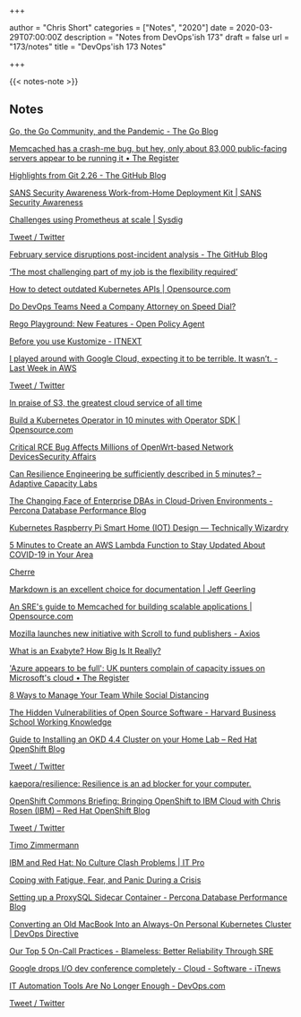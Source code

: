 +++

author = "Chris Short"
categories = ["Notes", "2020"]
date = 2020-03-29T07:00:00Z
description = "Notes from DevOps'ish 173"
draft = false
url = "173/notes"
title = "DevOps'ish 173 Notes"

+++

{{< notes-note >}}

## Notes

[Go, the Go Community, and the Pandemic - The Go Blog](https://blog.golang.org/pandemic)

[Memcached has a crash-me bug, but hey, only about 83,000 public-facing servers appear to be running it • The Register](https://www.theregister.co.uk/2020/03/24/memcached_crash_bug/)

[Highlights from Git 2.26 - The GitHub Blog](https://github.blog/2020-03-22-highlights-from-git-2-26/)

[SANS Security Awareness Work-from-Home Deployment Kit | SANS Security Awareness](https://www.sans.org/security-awareness-training/sans-security-awareness-work-home-deployment-kit)

[Challenges using Prometheus at scale | Sysdig](https://sysdig.com/blog/challenges-scale-prometheus/)

[Tweet / Twitter](https://mobile.twitter.com/FeyNudibranch/status/1243642077495218176)

[February service disruptions post-incident analysis - The GitHub Blog](https://github.blog/2020-03-26-february-service-disruptions-post-incident-analysis/)

[‘The most challenging part of my job is the flexibility required’](https://www.siliconrepublic.com/people/viasat-javier-biosco-digital-marketing)

[How to detect outdated Kubernetes APIs | Opensource.com](https://opensource.com/article/20/3/deprek8)

[Do DevOps Teams Need a Company Attorney on Speed Dial?](https://www.darkreading.com/application-security/do-devops-teams-need-a-company-attorney-on-speed-dial/a/d-id/1337360)

[Rego Playground: New Features - Open Policy Agent](https://blog.openpolicyagent.org/rego-playground-new-features-ec0345a73b9e)

[Before you use Kustomize - ITNEXT](https://itnext.io/before-you-use-kustomize-eaa9529cdd19)

[I played around with Google Cloud, expecting it to be terrible. It wasn’t. - Last Week in AWS](https://www.lastweekinaws.com/blog/i-played-around-with-google-cloud-expecting-it-to-be-terrible-it-wasnt/)

[Tweet / Twitter](https://mobile.twitter.com/Dixie3Flatline/status/1242904027743924224)

[In praise of S3, the greatest cloud service of all time](https://info.acloud.guru/resources/brazeal-in-praise-of-s3-the-greatest-cloud-service-of-all-time)

[Build a Kubernetes Operator in 10 minutes with Operator SDK | Opensource.com](https://opensource.com/article/20/3/kubernetes-operator-sdk)

[Critical RCE Bug Affects Millions of OpenWrt-based Network DevicesSecurity Affairs](https://securityaffairs.co/wordpress/100400/hacking/critical-rce-openwrt-devices.html)

[Can Resilience Engineering be sufficiently described in 5 minutes? – Adaptive Capacity Labs](https://www.adaptivecapacitylabs.com/blog/2020/03/24/can-resilience-engineering-be-sufficiently-described-in-5-minutes/)

[The Changing Face of Enterprise DBAs in Cloud-Driven Environments - Percona Database Performance Blog](https://www.percona.com/blog/2020/03/24/the-changing-face-of-enterprise-dbas-in-cloud-driven-environments/)

[Kubernetes Raspberry Pi Smart Home (IOT) Design — Technically Wizardry](https://www.technicallywizardry.com/kubernetes-raspberry-pi-smart-home-iot-design/)

[5 Minutes to Create an AWS Lambda Function to Stay Updated About COVID-19 in Your Area](https://towardsdatascience.com/5-minutes-to-create-an-aws-lambda-function-to-stay-updated-about-covid-19-in-your-area-88a4abe77a04)

[Cherre](https://blog.cherre.com/2020/03/23/container-and-kubernetes-security-a-2020-update/)

[Markdown is an excellent choice for documentation | Jeff Geerling](https://www.jeffgeerling.com/blog/2020/markdown-excellent-choice-documentation)

[An SRE's guide to Memcached for building scalable applications | Opensource.com](https://opensource.com/article/20/3/sre-memcached)

[Mozilla launches new initiative with Scroll to fund publishers - Axios](https://www.axios.com/mozilla-scroll-partnership-publishers-better-web-845c0568-28dd-4c62-b17e-f162737d8783.html)

[What is an Exabyte? How Big Is It Really?](https://www.backblaze.com/blog/what-is-an-exabyte/)

['Azure appears to be full': UK punters complain of capacity issues on Microsoft's cloud • The Register](https://www.theregister.co.uk/2020/03/24/azure_seems_to_be_full/)

[8 Ways to Manage Your Team While Social Distancing](https://hbr.org/2020/03/8-ways-to-manage-your-team-while-social-distancing)

[The Hidden Vulnerabilities of Open Source Software - Harvard Business School Working Knowledge](https://hbswk.hbs.edu/item/the-hidden-vulnerabilities-of-open-source-software)

[Guide to Installing an OKD 4.4 Cluster on your Home Lab – Red Hat OpenShift Blog](https://blog.openshift.com/guide-to-installing-an-okd-4-4-cluster-on-your-home-lab/)

[Tweet / Twitter](https://mobile.twitter.com/thomrstrom/status/1242501258092498945)

[kaepora/resilience: Resilience is an ad blocker for your computer.](https://github.com/kaepora/resilience)

[OpenShift Commons Briefing: Bringing OpenShift to IBM Cloud with Chris Rosen (IBM) – Red Hat OpenShift Blog](https://blog.openshift.com/openshift-commons-briefing-bringing-openshift-to-ibm-cloud-with-chris-rosen-ibm/)

[Tweet / Twitter](https://mobile.twitter.com/__apf__/status/1242176248404557824)

[Timo Zimmermann](https://www.timo-zimmermann.de/2020/03/working-from-home-things-no-one-talks-about/)

[IBM and Red Hat: No Culture Clash Problems | IT Pro](https://www.itprotoday.com/hybrid-cloud/no-culture-clash-marriage-ibm-and-red-hat)

[Coping with Fatigue, Fear, and Panic During a Crisis](https://hbr.org/2020/03/coping-with-fatigue-fear-and-panic-during-a-crisis)

[Setting up a ProxySQL Sidecar Container - Percona Database Performance Blog](https://www.percona.com/blog/2020/03/23/setting-up-a-proxysql-sidecar-container/)

[Converting an Old MacBook Into an Always-On Personal Kubernetes Cluster | DevOps Directive](https://devopsdirective.com/posts/2020/03/always-on-minikube/)

[Our Top 5 On-Call Practices - Blameless: Better Reliability Through SRE](https://www.blameless.com/our-top-5-on-call-practices/)

[Google drops I/O dev conference completely - Cloud - Software - iTnews](https://www.itnews.com.au/news/google-drops-i-o-dev-conference-completely-539666)

[IT Automation Tools Are No Longer Enough - DevOps.com](https://devops.com/it-automation-tools-are-no-longer-enough/)

[Tweet / Twitter](https://mobile.twitter.com/mcohmi/status/1243312104066580481)
